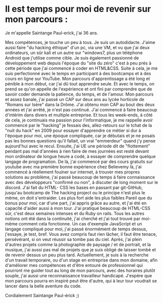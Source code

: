 

# Il est temps pour moi de revenir sur mon parcours :

Je m'appelle Saintange Paul-erick, j'ai 36 ans. 

Mes compétences, je touche un peu à tous. Je suis un autodidacte.
 J'aime aussi faire "du hacking éthique" d'un pc, via une VM, et vu que j'ai deux ordinateurs, un sûr kali et un autre sur "windows7, plus un téléphone Android que j'utilise comme cible. Je suis également passionné de développement web depuis l'époque du "site du zéro" c'est à peu prés à cette période que j'ai commencé à coder en HTML&CSS. Suite à cela, je me suis perfectionné avec le temps en participant à des bootcamps et à des cours en ligne sur YouTube. Mon parcours d'apprentissage a été long et pénible à mon début, car j'ai dû tout apprendre seule. Et avec le temps, on prend se qu'on appelle de l'expérience et ont fini par comprendre que de savoir coder demande la patience, du temps, et de l'amour. Mon parcours et assez banale, j'ai passé un CAP sur deux ans au lycée horticole de "Romans sur Isère" dans la Drôme. J'ai obtenu mon CAP au bout des deux années et j'ai arrêté, je n'est pas continué. J'ai commencé à faire beaucoup d'intérim dans divers et multiple entreprise. Et tous les week-ends, à côté de cela, je continuais ma passion pour l'informatique, je me rappelle avoir commencé par le "hacking" je fessais des, allez-retours sur le tchat de la "nuit du hack" en 2009 pour essayer d'apprendre ce métier si dur à l'époque pour moi, une époque compliquée, car je débutais et je ne posais pas les bonnes questions qu'il fallait, un vrai "emmerdeur" quand j'y pense aujourd'hui avec le recul.  Ensuite, j'ai UE une période dit de "flottement" pendant pas mal d'années à rien faire de mes journées est resté devant mon ordinateur de longue heure a codé, à essayer de comprendre quelque langage de programation. De là, j'ai commencé par des cours gratuits sur youtube avec ma première bonne expérience chez Believemy là, j'ai commencé à réellement fouiner sur internet, à trouver mes propres solutions au problème, j'ai passé beaucoup de temps à faire connaissance avec des développeurs "confirmé ou non", à discuter de long moment sur le discord. J'ai fait du HTML- CSS les bases en passant par git-GitHub, jusqu'au bootcamp de The hacking project ou le principe n'est plus le même, on doit s'entraider.  Les plus fort aide les plus faibles Pareil que du bonus pour moi, car d'une part, j'ai appris grâce au autre, et j'ai été en capacité d'aider aussi à mon tour. J'ai pratiqué beaucoup de HTML-CSS sûr, c'est deux semaines intenses et du Ruby on rails.
Tous les autres notions ont été dans la continuité, j'ai cherché et j'ai tout trouvé par moi-même comment cela fonctionne. Un cas d'exemple JavaScript et un langage compliqué pour moi, j'ai passé énormément de temps dessus, j'essaye, je test, bref. Vous avez compris faut rien lâcher, il faut être tenace, persévérant, si on veut réussir sa tombe pas du ciel. Après, j'ai plein d'autres projets comme la photographie de paysage / et de portrait, et la musique, j'ai aussi pas mal de projets que je suis obligé de laisser tombé et de revenir dessus un peu plus tard. Actuellement, je suis à la recherche d'un travail temporaire, ou d'un stage en entreprise dans mon domaine, afin d'améliorer mes compétences et d'être entouré de professionnel qui pourront me guider tout au long de mon parcours, avec des horaires plutôt souple, j'ai aussi une reconnaissance travailleur handicapé.  J'espère que mon parcours pourra en inspiré peut être d'autre, qui à leur tour voudrait se lancer dans la belle aventure du code. 

Cordialement Saintange Paul-érick ;)


